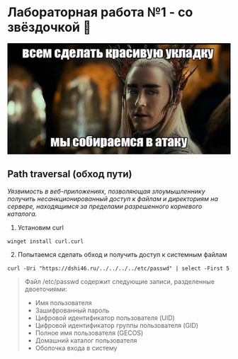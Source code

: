 # Лабораторная работа №1 - со звёздочкой :star2:
![meme1](https://github.com/MkrtchyanKarina/DevOps_labs/blob/master/lab1_extra/img/meme1.jpg)
## Path traversal (обход пути)
*Уязвимость в веб-приложениях, позволяющая злоумышленнику получить несанкционированный доступ к файлам и директориям на сервере, находящимся за пределами разрешенного корневого каталога.*
1. Установим curl 
```
winget install curl.curl
```

2. Попытаемся сделать обход и получить доступ к системным файлам
```
curl -Uri "https://dshi46.ru/../../../../etc/passwd" | select -First 5
```
> Файл /etc/passwd содержит следующие записи, разделенные двоеточиями:
  > - Имя пользователя
  > - Зашифрованный пароль
  > - Цифровой идентификатор пользователя (UID)
  > - Цифровой идентификатор группы пользователя (GID)
  > - Полное имя пользователя (GECOS)
  > - Домашний каталог пользователя
  > - Оболочка входа в систему
